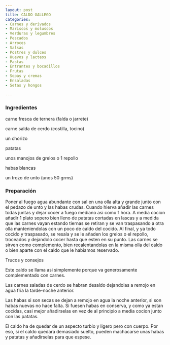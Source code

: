 ```yaml
---
layout: post
title: CALDO GALLEGO
categories:
- Carnes y derivados
- Mariscos y moluscos
- Verduras y legumbres
- Pescados
- Arroces
- Salsas
- Postres y dulces
- Huevos y lacteos
- Pastas
- Entrantes y bocadillos
- Frutas
- Sopas y cremas
- Ensaladas
- Setas y hongos
 
---
```

<h3>Ingredientes</h3>
carne fresca de ternera (falda o jarrete)

carne salda de cerdo (costilla, tocino)

un chorizo

patatas

unos manojos de grelos o 1 repollo

habas blancas

un trozo de unto (unos 50 grms)

<h3>Preparación</h3>
Poner al fuego agua abundante con sal en una olla alta y grande junto con el pedazo de unto y las habas crudas. Cuando hierva añadir las carnes todas juntas y dejar cocer a fuego mediano asi como 1 hora. A media cocion añadir 1 plato sopero bien lleno de patatas cortadas en lascas y a medida que las carnes vayan estando tiernas se retiran y se van traspasando a otra olla manteniendolas con un poco de caldo del cocido. Al final, y ya todo cocido y traspasado, se resala y se le añaden los grelos o el repollo, troceados y dejandolo cocer hasta que esten en su punto. Las carnes se sirven como complemento, bien recalentandolas en la misma olla del caldo o bien aparte con el caldo que le habiamos reservado.

Trucos y consejos

Este caldo se llama asi simplemente porque va generosamente complementado con carnes.

Las carnes saladas de cerdo se habran desaldo dejandolas a remojo en agua fria la tarde-noche anterior.

Las habas si son secas se dejan a remojo en agua la noche anterior, si son habas nuevas no hace falta. Si fuesen habas en conserva, y como ya estan cocidas, casi mejor añadirselas en vez de al principio a media cocion junto con las patatas.

El caldo ha de quedar de un aspecto turbio y ligero pero con cuerpo. Por eso, si el caldo quedara demasiado suelto, pueden machacarse unas habas y patatas y añadirselas para que espese.

